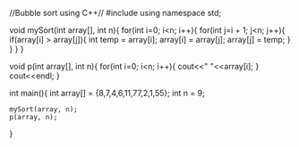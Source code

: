 //Bubble sort using C++//
#include<iostream>
using namespace std;


void mySort(int array[], int n){
    for(int i=0; i<n; i++){
        for(int j=i + 1; j<n; j++){
            if(array[i] > array[j]){
                int temp = array[i];
                array[i] = array[j];
                array[j] = temp;
            }
        }
    }
}

void p(int array[], int n){
    for(int i=0; i<n; i++){
        cout<<" "<<array[i];
    }
    cout<<endl;
}

int main(){
    int array[] = {8,7,4,6,11,77,2,1,55};
    int n = 9;
    
    mySort(array, n);
    p(array, n);
}
